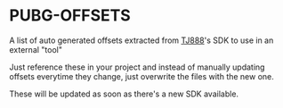 # PUBG-OFFSETS

A list of auto generated offsets extracted from [TJ888](https://github.com/TJ888/PUBG-SDK)'s SDK to use in an external "tool"

Just reference these in your project and instead of manually updating offsets everytime they change, just overwrite the files with the new one. 

These will be updated as soon as there's a new SDK available.
